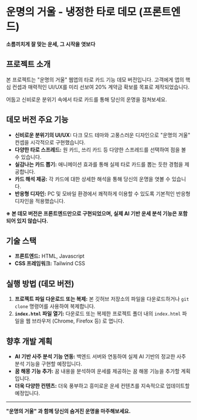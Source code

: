 # 운명의 거울 - 냉정한 타로 데모 (프론트엔드)

**소름끼치게 잘 맞는 운세, 그 시작을 엿보다**

## 프로젝트 소개

본 프로젝트는 "운명의 거울" 웹앱의 타로 카드 기능 데모 버전입니다.  고객에게 앱의 핵심 컨셉과 매력적인 UI/UX를 미리 선보여 20% 계약금 확보를 목표로 제작되었습니다.

어둡고 신비로운 분위기 속에서 타로 카드를 통해 당신의 운명을 점쳐보세요.

## 데모 버전 주요 기능

*   **신비로운 분위기의 UI/UX:** 다크 모드 테마와 고풍스러운 디자인으로 "운명의 거울" 컨셉을 시각적으로 구현했습니다.
*   **다양한 타로 스프레드:** 원 카드, 쓰리 카드 등 다양한 스프레드를 선택하여 점을 볼 수 있습니다.
*   **실감나는 카드 뽑기:** 애니메이션 효과를 통해 실제 타로 카드를 뽑는 듯한 경험을 제공합니다.
*   **카드 해석 제공:** 각 카드에 대한 상세한 해석을 통해 당신의 운명을 엿볼 수 있습니다.
*   **반응형 디자인:** PC 및 모바일 환경에서 쾌적하게 이용할 수 있도록 기본적인 반응형 디자인을 적용했습니다.

**※ 본 데모 버전은 프론트엔드만으로 구현되었으며, 실제 AI 기반 운세 분석 기능은 포함되어 있지 않습니다.**

## 기술 스택

*   **프론트엔드:** HTML, Javascript
*   **CSS 프레임워크:** Tailwind CSS

## 실행 방법 (데모 버전)

1.  **프로젝트 파일 다운로드 또는 복제:**  본 깃허브 저장소의 파일을 다운로드하거나 `git clone` 명령어를 사용하여 복제합니다.
2.  **`index.html` 파일 열기:** 다운로드 또는 복제한 프로젝트 폴더 내의 `index.html` 파일을 웹 브라우저 (Chrome, Firefox 등) 로 엽니다.

## 향후 개발 계획

*   **AI 기반 사주 분석 기능 연동:**  백엔드 서버와 연동하여 실제 AI 기반의 정교한 사주 분석 기능을 구현할 예정입니다.
*   **꿈 해몽 기능 추가:** 꿈 내용을 분석하여 운세를 제공하는 꿈 해몽 기능을 추가할 계획입니다.
*   **더욱 다양한 컨텐츠:**  더욱 풍부하고 흥미로운 운세 컨텐츠를 지속적으로 업데이트할 예정입니다.


---

**"운명의 거울" 과 함께 당신의 숨겨진 운명을 마주해보세요.**
